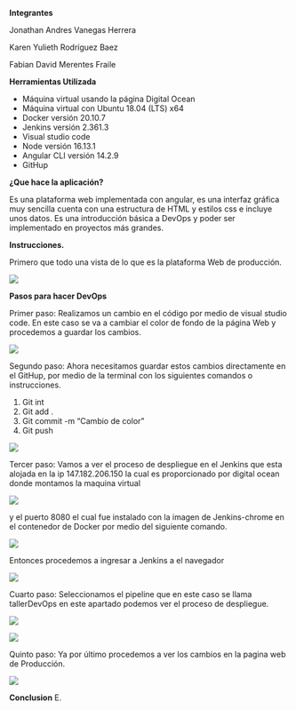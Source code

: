 ﻿**Integrantes** 

Jonathan Andres Vanegas Herrera 

Karen Yulieth Rodríguez Baez

Fabian David Merentes Fraile

**Herramientas Utilizada**

- Máquina virtual usando la página Digital Ocean
- Máquina virtual con Ubuntu 18.04 (LTS) x64
- Docker versión 20.10.7
- Jenkins versión 2.361.3
- Visual studio code
- Node versión 16.13.1
- Angular CLI versión 14.2.9 
- GitHup

**¿Que hace la aplicación?**

Es una plataforma web implementada con angular, es una interfaz gráfica muy sencilla cuenta con una estructura de HTML y estilos css e incluye unos datos. Es una introducción básica a DevOps y poder ser implementado en proyectos más grandes.

**Instrucciones.**

Primero que todo una vista de lo que es la plataforma Web de producción. 

![](Aspose.Words.b56932c9-0769-40bb-b4cf-e19b37a0eedd.001.png)

**Pasos para hacer DevOps**

Primer paso: Realizamos un cambio en el código por medio de visual studio code. En este caso se va a cambiar el color de fondo de la página Web y procedemos a guardar los cambios. 

![](Aspose.Words.b56932c9-0769-40bb-b4cf-e19b37a0eedd.002.png)

Segundo paso: Ahora necesitamos guardar estos cambios directamente en el GitHup, por medio de la terminal con los siguientes comandos o instrucciones. 
   1. Git int
   1. Git add .
   1. Git commit -m “Cambio de color”
   1. Git push

![](Aspose.Words.b56932c9-0769-40bb-b4cf-e19b37a0eedd.003.png)

Tercer paso: Vamos a ver el proceso de despliegue en el Jenkins que esta alojada en la ip 147.182.206.150 la cual es proporcionado por digital ocean donde montamos la maquina virtual 

![](Aspose.Words.b56932c9-0769-40bb-b4cf-e19b37a0eedd.004.png)

y el puerto 8080 el cual fue instalado con la imagen de Jenkins-chrome en el contenedor de Docker por medio del siguiente comando.

![](Aspose.Words.b56932c9-0769-40bb-b4cf-e19b37a0eedd.005.png)

Entonces procedemos a ingresar a Jenkins a el navegador 

![](Aspose.Words.b56932c9-0769-40bb-b4cf-e19b37a0eedd.006.png)

Cuarto paso: Seleccionamos el pipeline que en este caso se llama tallerDevOps en este apartado podemos ver el proceso de despliegue.

![](Aspose.Words.b56932c9-0769-40bb-b4cf-e19b37a0eedd.007.png)






![](Aspose.Words.b56932c9-0769-40bb-b4cf-e19b37a0eedd.008.png)

Quinto paso: Ya por último procedemos a ver los cambios en la pagina web de Producción.

![](Aspose.Words.b56932c9-0769-40bb-b4cf-e19b37a0eedd.009.png)

**Conclusion**
E.